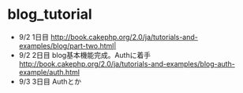 # blog_tutorial

* 9/2 1日目 http://book.cakephp.org/2.0/ja/tutorials-and-examples/blog/part-two.html|
* 9/2 2日目 blog基本機能完成。Authに着手 http://book.cakephp.org/2.0/ja/tutorials-and-examples/blog-auth-example/auth.html
* 9/3 3日目 Authとか

